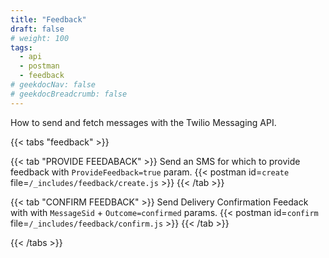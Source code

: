```yaml
---
title: "Feedback"
draft: false
# weight: 100
tags:
  - api
  - postman
  - feedback
# geekdocNav: false
# geekdocBreadcrumb: false
---
```


How to send and fetch messages with the Twilio Messaging API.

{{< tabs "feedback" >}}

{{< tab "PROVIDE FEEDABACK" >}}
Send an SMS for which to provide feedback with `ProvideFeedback=true` param. 
{{< postman id=`create` file=`/_includes/feedback/create.js` >}}
{{< /tab >}}

{{< tab "CONFIRM FEEDBACK" >}}
Send Delivery Confirmation Feedack with with `MessageSid` + `Outcome=confirmed` params.
{{< postman id=`confirm` file=`/_includes/feedback/confirm.js` >}}
{{< /tab >}}

{{< /tabs >}}

